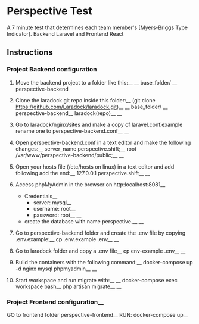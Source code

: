 # Perspective Test
A 7 minute test that determines each team member's [Myers-Briggs Type Indicator]. Backend Laravel and Frontend React

## Instructions

### Project Backend configuration
1. Move the backend project to a folder like this:__
__
base_folder/ __
  perspective-backend

2. Clone the laradock git repo inside this folder:__
(git clone https://github.com/Laradock/laradock.git)__
__
base_folder/ __
  perspective-backend__
  laradock(repo)__
__
3. Go to laradock/nginx/sites and make a copy of laravel.conf.example rename one to perspective-backend.conf__
__
4. Open perspective-backend.conf in a text editor and make the following changes:__
server_name perspective.shift;__
root /var/www/perspective-backend/public;__
__
5. Open your hosts file (/etc/hosts on linux) in a text editor and add following add the end:__
127.0.0.1 perspective.shift__
__
6. Access phpMyAdmin in the browser on http:localhost:8081__
    - Credentials__
        - server: mysql__
        - username: root__
        - password: root__
__
    - create the database with name perspective.__
__
7. Go to perspective-backend folder and create the .env file by copying .env.example:__
    cp .env.example .env__
__
8. Go to laradock folder and copy a .env file__
cp env-example .env__
__
9. Build the containers with the following command:__
    docker-compose up -d nginx mysql phpmyadmin__
__
10. Start workspace and run migrate with:__
__
    docker-compose exec workspace bash__
    php artisan migrate__
__
### Project Frontend configuration__
GO to frontend folder perspective-frontend__
RUN: docker-compose up__